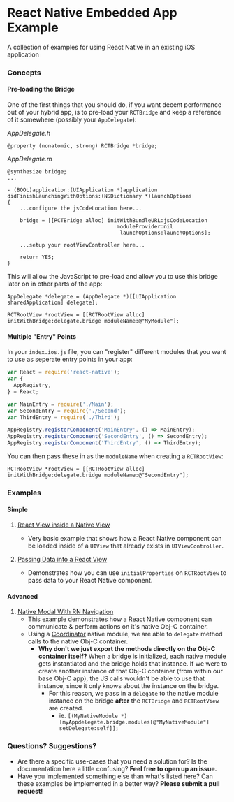 # React Native Embedded App Example
A collection of examples for using React Native in an existing iOS application

### Concepts

#### Pre-loading the Bridge
One of the first things that you should do, if you want decent performance out of your hybrid app, is to pre-load your `RCTBridge` and keep a reference of it somewhere (possibly your `AppDelegate`):

*AppDelegate.h*
```objc
@property (nonatomic, strong) RCTBridge *bridge;
```
*AppDelegate.m*
```objc
@synthesize bridge;
...

- (BOOL)application:(UIApplication *)application didFinishLaunchingWithOptions:(NSDictionary *)launchOptions
{
    ...configure the jsCodeLocation here...

    bridge = [[RCTBridge alloc] initWithBundleURL:jsCodeLocation
                                   moduleProvider:nil
                                    launchOptions:launchOptions];
                                    
    ...setup your rootViewController here...
    
    return YES;
}
```

This will allow the JavaScript to pre-load and allow you to use this bridge later on in other parts of the app:

```objc
AppDelegate *delegate = (AppDelegate *)[[UIApplication sharedApplication] delegate];
    
RCTRootView *rootView = [[RCTRootView alloc] initWithBridge:delegate.bridge moduleName:@"MyModule"];
```

#### Multiple "Entry" Points

In your `index.ios.js` file, you can "register" different modules that you want to use as seperate entry points in your app:

```javascript
var React = require('react-native');
var {
  AppRegistry,
} = React;

var MainEntry = require('./Main');
var SecondEntry = require('./Second');
var ThirdEntry = require('./Third');

AppRegistry.registerComponent('MainEntry', () => MainEntry);
AppRegistry.registerComponent('SecondEntry', () => SecondEntry);
AppRegistry.registerComponent('ThirdEntry', () => ThirdEntry);
```

You can then pass these in as the `moduleName` when creating a `RCTRootView`:

```objc
RCTRootView *rootView = [[RCTRootView alloc] initWithBridge:delegate.bridge moduleName:@"SecondEntry"];
```

### Examples

#### Simple
1. [React View inside a Native View](https://github.com/dsibiski/react-native-embedded-app-example/blob/master/iOS/RNEmbeddedAppExample/ViewInViewController.m)
   - Very basic example that shows how a React Native component can be loaded inside of a `UIView` that already exists in `UIViewController`.
   
2. [Passing Data into a React View](https://github.com/dsibiski/react-native-embedded-app-example/blob/master/iOS/RNEmbeddedAppExample/PassingDataViewController.m)
   - Demonstrates how you can use `initialProperties` on `RCTRootView` to pass data to your React Native component.
   
#### Advanced

1. [Native Modal With RN Navigation](https://github.com/dsibiski/react-native-embedded-app-example/blob/master/iOS/RNEmbeddedAppExample/ModalWithNavigatorViewController.m)
   - This example demonstrates how a React Native component can communicate & perform actions on it's native Obj-C container.
   - Using a [Coordinator](https://github.com/dsibiski/react-native-embedded-app-example/blob/master/iOS/RNEmbeddedAppExample/ModalWithNavigatorCoordinator.m) native module, we are able to `delegate` method calls to the native Obj-C container.
     - **Why don't we just export the methods directly on the Obj-C container itself?** When a bridge is initialized, each native module gets instantiated and the bridge holds that instance. If we were to create another instance of that Obj-C container (from within our base Obj-C app), the JS calls wouldn't be able to use that instance, since it only knows about the instance on the bridge.
       - For this reason, we pass in a `delegate` to the native module instance on the bridge **after** the `RCTBridge` and `RCTRootView` are created.
         - ie. `[(MyNativeModule *)[myAppdelegate.bridge.modules[@"MyNativeModule"] setDelegate:self]];`
         
### Questions? Suggestions?

- Are there a specific use-cases that you need a solution for? Is the documentation here a little confusing? **Feel free to open up an issue.**
- Have you implemented something else than what's listed here? Can these examples be implemented in a better way? **Please submit a pull request!**
